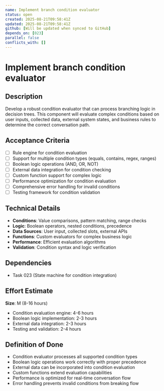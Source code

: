 ```yaml
---
name: Implement branch condition evaluator
status: open
created: 2025-08-21T09:58:41Z
updated: 2025-08-21T09:58:41Z
github: [Will be updated when synced to GitHub]
depends_on: [023]
parallel: false
conflicts_with: []
---
```


# Implement branch condition evaluator

## Description
Develop a robust condition evaluator that can process branching logic in decision trees. This component will evaluate complex conditions based on user inputs, collected data, external system states, and business rules to determine the correct conversation path.

## Acceptance Criteria
- [ ] Rule engine for condition evaluation
- [ ] Support for multiple condition types (equals, contains, regex, ranges)
- [ ] Boolean logic operations (AND, OR, NOT)
- [ ] External data integration for condition checking
- [ ] Custom function support for complex logic
- [ ] Performance optimization for condition evaluation
- [ ] Comprehensive error handling for invalid conditions
- [ ] Testing framework for condition validation

## Technical Details
- **Conditions**: Value comparisons, pattern matching, range checks
- **Logic**: Boolean operators, nested conditions, precedence
- **Data Sources**: User input, collected slots, external APIs
- **Functions**: Custom evaluators for complex business logic
- **Performance**: Efficient evaluation algorithms
- **Validation**: Condition syntax and logic verification

## Dependencies
- Task 023 (State machine for condition integration)

## Effort Estimate
**Size**: M (8-16 hours)
- Condition evaluation engine: 4-6 hours
- Boolean logic implementation: 2-3 hours
- External data integration: 2-3 hours
- Testing and validation: 2-4 hours

## Definition of Done
- Condition evaluator processes all supported condition types
- Boolean logic operations work correctly with proper precedence
- External data can be incorporated into condition evaluation
- Custom functions extend evaluation capabilities
- Performance is optimized for real-time conversation flow
- Error handling prevents invalid conditions from breaking flow